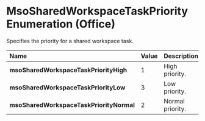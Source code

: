 
# MsoSharedWorkspaceTaskPriority Enumeration (Office)

Specifies the priority for a shared workspace task.



|**Name**|**Value**|**Description**|
|:-----|:-----|:-----|
| **msoSharedWorkspaceTaskPriorityHigh**|1|High priority.|
| **msoSharedWorkspaceTaskPriorityLow**|3|Low priority.|
| **msoSharedWorkspaceTaskPriorityNormal**|2|Normal priority.|
